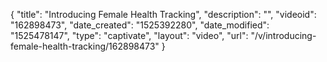 {
    "title": "Introducing Female Health Tracking",
    "description": "",
    "videoid": "162898473",
    "date_created": "1525392280",
    "date_modified": "1525478147",
    "type": "captivate",
    "layout": "video",
    "url": "\/v\/introducing-female-health-tracking\/162898473"
}